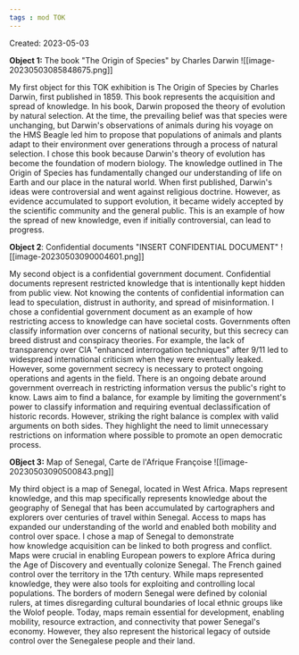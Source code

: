 ```yaml
---
tags : mod TOK
---
```

Created: 2023-05-03 

**Object 1:** The book "The Origin of Species" by Charles Darwin
![[image-20230503085848675.png]]

My first object for this TOK exhibition is The Origin of Species by Charles Darwin, first published in 1859. This book represents the acquisition and spread of knowledge. In his book, Darwin proposed the theory of evolution by natural selection. At the time, the prevailing belief was that species were unchanging, but Darwin's observations of animals during his voyage on the HMS Beagle led him to propose that populations of animals and plants adapt to their environment over generations through a process of natural selection.
I chose this book because Darwin's theory of evolution has become the foundation of modern biology. The knowledge outlined in The Origin of Species has fundamentally changed our understanding of life on Earth and our place in the natural world. When first published, Darwin's ideas were controversial and went against religious doctrine. However, as evidence accumulated to support evolution, it became widely accepted by the scientific community and the general public. This is an example of how the spread of new knowledge, even if initially controversial, can lead to progress.


**Object 2**: Confidential documents "INSERT CONFIDENTIAL DOCUMENT"
![[image-20230503090004601.png]]

My second object is a confidential government document. Confidential documents represent restricted knowledge that is intentionally kept hidden from public view. Not knowing the contents of confidential information can lead to speculation, distrust in authority, and spread of misinformation.
I chose a confidential government document as an example of how restricting access to knowledge can have societal costs. Governments often classify information over concerns of national security, but this secrecy can breed distrust and conspiracy theories. For example, the lack of transparency over CIA "enhanced interrogation techniques" after 9/11 led to widespread international criticism when they were eventually leaked. However, some government secrecy is necessary to protect ongoing operations and agents in the field.
There is an ongoing debate around government overreach in restricting information versus the public's right to know. Laws aim to find a balance, for example by limiting the government's power to classify information and requiring eventual declassification of historic records. However, striking the right balance is complex with valid arguments on both sides. They highlight the need to limit unnecessary restrictions on information where possible to promote an open democratic process.

**OBject 3:** Map of Senegal, Carte de l'Afrique Françoise
![[image-20230503090500843.png]]

My third object is a map of Senegal, located in West Africa. Maps represent knowledge, and this map specifically represents knowledge about the geography of Senegal that has been accumulated by cartographers and explorers over centuries of travel within Senegal. Access to maps has expanded our understanding of the world and enabled both mobility and control over space.
I chose a map of Senegal to demonstrate how knowledge acquisition can be linked to both progress and conflict. Maps were crucial in enabling European powers to explore Africa during the Age of Discovery and eventually colonize Senegal. The French gained control over the territory in the 17th century. While maps represented knowledge, they were also tools for exploiting and controlling local populations. The borders of modern Senegal were defined by colonial rulers, at times disregarding cultural boundaries of local ethnic groups like the Wolof people.
Today, maps remain essential for development, enabling mobility, resource extraction, and connectivity that power Senegal's economy. However, they also represent the historical legacy of outside control over the Senegalese people and their land.